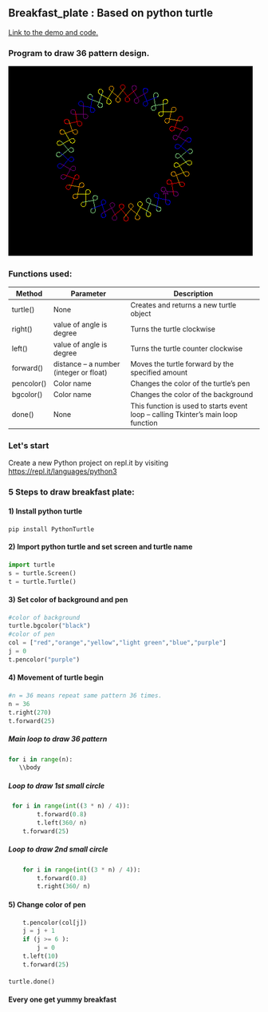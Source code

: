 ## Breakfast_plate : Based on python turtle
[Link to the demo and code.](https://repl.it/@Siddharthsing13/testpy#main.py)
### Program to draw 36 pattern design.
![breakfast](https://github.com/Sid672/Breakfast_plate/blob/main/breakfast.PNG)
### Functions used:
| Method          | Parameter                              | Description                                                                      |
| --------------- | -------------------------------------- | ---------------------------------------------------------------------------------| 
| turtle()        | None                                   | Creates and returns a new turtle object                                          | 
| right()         | value of angle is degree               | Turns the turtle clockwise                                                       | 
| left()          | value of angle is degree               | Turns the turtle counter clockwise                                               |
| forward()       | distance – a number (integer or float) | Moves the turtle forward by the specified amount                                 | 
| pencolor()      | Color name                             | Changes the color of the turtle’s pen                                            | 
| bgcolor()       | Color name                             | Changes the color of the background                                              |
| done()          | None                                   | This function is used to starts event loop – calling Tkinter’s main loop function| 

### Let's start
Create a new Python project on repl.it by visiting https://repl.it/languages/python3


### 5 Steps to draw breakfast plate:
#### 1) Install python turtle 
```pyhton 
pip install PythonTurtle
```
#### 2) Import python turtle and set screen and turtle name
```python
import turtle
s = turtle.Screen()
t = turtle.Turtle()
```
#### 3) Set color of background and pen
```python
#color of background
turtle.bgcolor("black")
#color of pen
col = ["red","orange","yellow","light green","blue","purple"]
j = 0
t.pencolor("purple")
```
#### 4) Movement of turtle begin
```python
#n = 36 means repeat same pattern 36 times.
n = 36
t.right(270)
t.forward(25)
```
##### Main loop to draw 36 pattern
```python
for i in range(n):
   \\body
```
##### Loop to draw 1st small circle
```python
 for i in range(int((3 * n) / 4)):
        t.forward(0.8)
        t.left(360/ n)
    t.forward(25)
```
##### Loop to draw 2nd small circle
```python
    for i in range(int((3 * n) / 4)):
        t.forward(0.8)
        t.right(360/ n)
```
#### 5) Change color of pen
```python
    t.pencolor(col[j])
    j = j + 1
    if (j >= 6 ):
        j = 0
    t.left(10)
    t.forward(25)

turtle.done()
```

#### Every one get yummy breakfast

